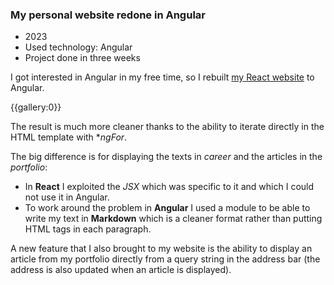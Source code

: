 ### My personal website redone in Angular

* 2023
* Used technology: Angular
* Project done in three weeks

I got interested in Angular in my free time, so I rebuilt [my React website](modal:fred-react) to Angular.

{{gallery:0}}

The result is much more cleaner thanks to the ability to iterate directly in the HTML template with **ngFor*.

The big difference is for displaying the texts in *career* and the articles in the *portfolio*:
* In **React** I exploited the *JSX* which was specific to it and which I could not use it in Angular.
* To work around the problem in **Angular** I used a module to be able to write my text in **Markdown** which is a cleaner format rather than putting HTML tags in each paragraph.

A new feature  that I also brought to my website is the ability to display an article from my portfolio directly from a query string in the address bar (the address is also updated when an article is displayed).
